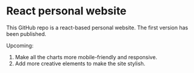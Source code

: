 # React personal website

This GitHub repo is a react-based personal website. The first version has been published.

Upcoming:
1. Make all the charts more mobile-friendly and responsive.
2. Add more creative elements to make the site stylish.